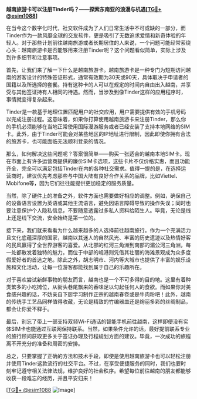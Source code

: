 **越南旅游卡可以注册Tinder吗？——探索东南亚的浪漫与机遇[[TG💪+ @esim1088](https://t.me/s/esim1088)]**

在当今这个数字化时代，社交软件成为了人们日常生活中不可或缺的一部分，而Tinder作为一款风靡全球的交友软件，更是吸引了无数追求爱情和新奇体验的年轻人。对于那些计划前往越南旅游或者长期居住的人来说，一个问题可能经常萦绕心头：越南旅游卡是否能够用来注册Tinder呢？这个问题看似简单，实际上涉及到许多细节和注意事项。

首先，让我们来了解一下什么是越南旅游卡。越南旅游卡是一种专门为短期访问越南的游客设计的特殊签证形式，通常有效期为30天或90天，具体取决于申请者的国籍以及所选择的套餐。持有这种卡的人可以在规定的时间内自由出入越南，并享受与其他签证持有人相同的待遇。然而，当涉及到像Tinder这样的应用程序时，事情就变得复杂起来。

Tinder是一款基于地理位置匹配用户的社交应用，用户需要提供有效的手机号码以完成注册过程。这意味着，如果你打算使用越南旅游卡来注册Tinder，那么你的手机必须能够在当地正常使用国际漫游服务或者已经安装了支持本地网络的SIM卡。此外，由于Tinder可能会对某些地区的IP地址进行限制，因此即使你拥有合法的旅游卡，也可能面临无法顺利登录的情况。

那么，如何解决这些问题呢？答案很简单——购买一张适合的越南本地SIM卡。现在市面上有许多运营商提供的廉价SIM卡选项，这些卡片不仅价格实惠，而且功能齐全，完全可以满足包括Tinder在内的各种社交需求。值得一提的是，在选择运营商时，建议优先考虑那些与中国大陆有良好合作关系的品牌，比如Viettel、Mobifone等，因为它们往往能提供更加稳定的服务质量。

当然，除了硬件上的准备之外，软件方面也需要做好相应的调整。例如，确保自己的设备语言设置为英语或其他主流语言，避免因语言障碍导致的操作失误；同时也要注意保护个人隐私信息，不要随意透露过多私人资料给陌生人。毕竟，无论是线上还是线下交流，安全始终是第一位的。

接下来，我们就来看看为什么越来越多的人选择前往越南旅行。作为一个充满活力且文化底蕴深厚的国家，越南以其迷人的自然风光、丰富的历史遗迹以及热情好客的民风赢得了全世界游客的喜爱。从北部的红河三角洲到南部的湄公河三角洲，每一处都散发着独特的魅力。而位于中部的岘港则凭借其壮丽的海滩景观成为众多度假爱好者的首选之地。除此之外，胡志明市、河内等大城市也提供了丰富的娱乐设施和文化活动，让每一位游客都能找到属于自己的乐趣所在。

对于喜欢尝试新鲜事物的朋友而言，越南也是一个不可多得的目的地。这里有着种类繁多的小吃摊位，从街头巷尾飘来的香味足以勾起任何人的食欲。而如果你对美食感兴趣的话，不妨亲自下厨学习制作正宗的越南春卷或是牛肉粉吧！此外，越南的传统手工艺品同样值得收藏，无论是精致的竹编器皿还是绚丽多彩的丝绸制品，都会让你爱不释手。

最后，别忘了带上一部支持双频Wi-Fi通话的智能手机前往越南，这样即便没有实体SIM卡也能通过互联网保持联系。当然，如果条件允许的话，最好提前联系专业的旅行顾问获取更多关于签证办理及行程规划方面的建议。毕竟，一次成功的旅程离不开充分的准备和周密的安排。

总之，只要掌握了正确的方法和技术手段，即使是使用越南旅游卡也可以轻松注册并使用Tinder这款流行的社交平台。不过，在享受便捷服务的同时，我们也要时刻牢记遵守相关法律法规，维护良好的社会秩序。希望每位前往越南的朋友都能够收获一段难忘的经历，并且平安归来！

[[TG💪+ @esim1088](https://t.me/s/esim1088) ![Image](https://i.postimg.cc/4NQfJmqS/Snipaste-2025-05-13-00-14-12.png)]
